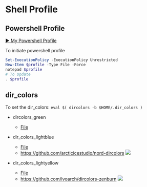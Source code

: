 ﻿# Shell Profile

## Powershell Profile

[▶ My Powershell Profile](profile.ps1)

To initiate powershell profile

```powershell
Set-ExecutionPolicy -ExecutionPolicy Unrestricted
New-Item $profile -Type File -Force
notepad $profile
# To Update
. $profile
```

## dir_colors

To set the dir_colors: `eval $( dircolors -b $HOME/.dir_colors )`

* dircolors_green
  * [File](dir_colors_green)

* dir_colors_lightblue
  * [File](dir_colors_lightblue)
  * https://github.com/arcticicestudio/nord-dircolors
![](https://raw.githubusercontent.com/arcticicestudio/nord-docs/develop/assets/images/ports/dircolors/installation-shell-rc.png)

* dir_colors_lightyellow
  * [File](dir_colors_lightyellow)
  * https://github.com/ivoarch/dircolors-zenburn
![](https://github.com/ivoarch/dircolors-zenburn/raw/master/img/screenshot.png)
